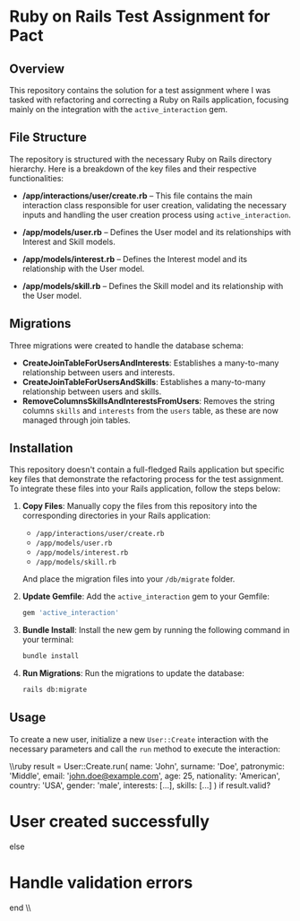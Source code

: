 # Ruby on Rails Test Assignment for Pact

## Overview

This repository contains the solution for a test assignment where I was tasked with refactoring and correcting a Ruby on Rails application, focusing mainly on the integration with the `active_interaction` gem.

## File Structure

The repository is structured with the necessary Ruby on Rails directory hierarchy. Here is a breakdown of the key files and their respective functionalities:

- **/app/interactions/user/create.rb** – This file contains the main interaction class responsible for user creation, validating the necessary inputs and handling the user creation process using `active_interaction`.

- **/app/models/user.rb** – Defines the User model and its relationships with Interest and Skill models.

- **/app/models/interest.rb** – Defines the Interest model and its relationship with the User model.

- **/app/models/skill.rb** – Defines the Skill model and its relationship with the User model.

## Migrations

Three migrations were created to handle the database schema:

- **CreateJoinTableForUsersAndInterests**: Establishes a many-to-many relationship between users and interests.
- **CreateJoinTableForUsersAndSkills**: Establishes a many-to-many relationship between users and skills.
- **RemoveColumnsSkillsAndInterestsFromUsers**: Removes the string columns `skills` and `interests` from the `users` table, as these are now managed through join tables.

## Installation

This repository doesn't contain a full-fledged Rails application but specific key files that demonstrate the refactoring process for the test assignment. To integrate these files into your Rails application, follow the steps below:

1. **Copy Files**: Manually copy the files from this repository into the corresponding directories in your Rails application:

    - `/app/interactions/user/create.rb`
    - `/app/models/user.rb`
    - `/app/models/interest.rb`
    - `/app/models/skill.rb`

    And place the migration files into your `/db/migrate` folder.

2. **Update Gemfile**: Add the `active_interaction` gem to your Gemfile:

    ```ruby
    gem 'active_interaction'
    ```

3. **Bundle Install**: Install the new gem by running the following command in your terminal:

    ```sh
    bundle install
    ```

4. **Run Migrations**: Run the migrations to update the database:

    ```sh
    rails db:migrate
    ```

## Usage

To create a new user, initialize a new `User::Create` interaction with the necessary parameters and call the `run` method to execute the interaction:

\\\ruby
result = User::Create.run(
  name: 'John',
  surname: 'Doe',
  patronymic: 'Middle',
  email: 'john.doe@example.com',
  age: 25,
  nationality: 'American',
  country: 'USA',
  gender: 'male',
  interests: [...],
  skills: [...]
)
if result.valid?
  # User created successfully
else
  # Handle validation errors
end
\\\

